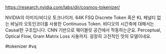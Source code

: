 https://research.nvidia.com/labs/dir/cosmos-tokenizer/

NVIDIA의 이미지/비디오 토크나이저. 64K FSQ Discrete Token 혹은 KL 페널티 없는 바닐라 오토인코더를 사용한 Continuous Token. 비디오의 시간축에 대해서는 Causal한 구조입니다. CNN 기반으로 웨이블릿 공간에서 작동하는군요. Perceptual, Optical Flow, Gram Matrix Loss 사용까지. 굉장히 고전적인 맛의 모델이네요.

#tokenizer #vq 
